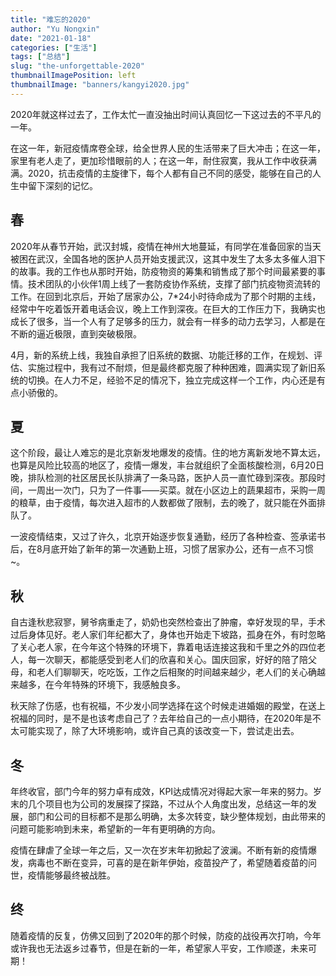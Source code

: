 ```yaml
---
title: "难忘的2020"
author: "Yu Nongxin"
date: "2021-01-18"
categories: ["生活"]
tags: ["总结"]
slug: "the-unforgettable-2020"
thumbnailImagePosition: left
thumbnailImage: "banners/kangyi2020.jpg"
---
```


2020年就这样过去了，工作太忙一直没抽出时间认真回忆一下这过去的不平凡的一年。
<!--more-->
在这一年，新冠疫情席卷全球，给全世界人民的生活带来了巨大冲击；在这一年，家里有老人走了，更加珍惜眼前的人；在这一年，耐住寂寞，我从工作中收获满满。2020，抗击疫情的主旋律下，每个人都有自己不同的感受，能够在自己的人生中留下深刻的记忆。

## 春

2020年从春节开始，武汉封城，疫情在神州大地蔓延，有同学在准备回家的当天被困在武汉，全国各地的医护人员开始支援武汉，这其中发生了太多太多催人泪下的故事。我的工作也从那时开始，防疫物资的筹集和销售成了那个时间最紧要的事情。技术团队的小伙伴1周上线了一套防疫协作系统，支撑了部门抗疫物资流转的工作。在回到北京后，开始了居家办公，7*24小时待命成为了那个时期的主线，经常中午吃着饭开着电话会议，晚上工作到深夜。在巨大的工作压力下，我确实也成长了很多，当一个人有了足够多的压力，就会有一样多的动力去学习，人都是在不断的逼近极限，直到突破极限。

4月，新的系统上线，我独自承担了旧系统的数据、功能迁移的工作，在规划、评估、实施过程中，我有过不耐烦，但是最终都克服了种种困难，圆满实现了新旧系统的切换。在人力不足，经验不足的情况下，独立完成这样一个工作，内心还是有点小骄傲的。

## 夏

这个阶段，最让人难忘的是北京新发地爆发的疫情。住的地方离新发地不算太远，也算是风险比较高的地区了，疫情一爆发，丰台就组织了全面核酸检测，6月20日晚，排队检测的社区居民长队排满了一条马路，医护人员一直忙碌到深夜。那段时间，一周出一次门，只为了一件事——买菜。就在小区边上的蔬果超市，采购一周的粮草，由于疫情，每次进入超市的人数都做了限制，去的晚了，就只能在外面排队了。

一波疫情结束，又过了许久，北京开始逐步恢复通勤，经历了各种检查、签承诺书后，在8月底开始了新年的第一次通勤上班，习惯了居家办公，还有一点不习惯~。

## 秋

自古逢秋悲寂寥，舅爷病重走了，奶奶也突然检查出了肿瘤，幸好发现的早，手术过后身体见好。老人家们年纪都大了，身体也开始走下坡路，孤身在外，有时忽略了关心老人家，在今年这个特殊的环境下，靠着电话连接这我和千里之外的四位老人，每一次聊天，都能感受到老人们的欣喜和关心。国庆回家，好好的陪了陪父母，和老人们聊聊天，吃吃饭，工作之后相聚的时间越来越少，老人们的关心确越来越多，在今年特殊的环境下，我感触良多。

秋天除了伤感，也有祝福，不少发小同学选择在这个时候走进婚姻的殿堂，在送上祝福的同时，是不是也该考虑自己了？去年给自己的一点小期待，在2020年是不太可能实现了，除了大环境影响，或许自己真的该改变一下，尝试走出去。

## 冬

年终收官，部门今年的努力卓有成效，KPI达成情况对得起大家一年来的努力。岁末的几个项目也为公司的发展探了探路，不过从个人角度出发，总结这一年的发展，部门和公司的目标都不是那么明确，太多次转变，缺少整体规划，由此带来的问题可能影响到未来，希望新的一年有更明确的方向。

疫情在肆虐了全球一年之后，又一次在岁末年初掀起了波澜。不断有新的疫情爆发，病毒也不断在变异，可喜的是在新年伊始，疫苗投产了，希望随着疫苗的问世，疫情能够最终被战胜。

## 终

随着疫情的反复，仿佛又回到了2020年的那个时候，防疫的战役再次打响，今年或许我也无法返乡过春节，但是在新的一年，希望家人平安，工作顺遂，未来可期！
